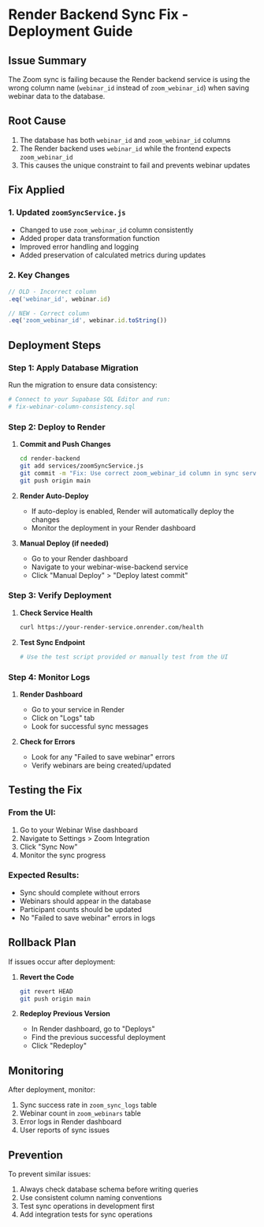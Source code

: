 # Render Backend Sync Fix - Deployment Guide

## Issue Summary
The Zoom sync is failing because the Render backend service is using the wrong column name (`webinar_id` instead of `zoom_webinar_id`) when saving webinar data to the database.

## Root Cause
1. The database has both `webinar_id` and `zoom_webinar_id` columns
2. The Render backend uses `webinar_id` while the frontend expects `zoom_webinar_id`
3. This causes the unique constraint to fail and prevents webinar updates

## Fix Applied

### 1. Updated `zoomSyncService.js`
- Changed to use `zoom_webinar_id` column consistently
- Added proper data transformation function
- Improved error handling and logging
- Added preservation of calculated metrics during updates

### 2. Key Changes
```javascript
// OLD - Incorrect column
.eq('webinar_id', webinar.id)

// NEW - Correct column
.eq('zoom_webinar_id', webinar.id.toString())
```

## Deployment Steps

### Step 1: Apply Database Migration
Run the migration to ensure data consistency:
```bash
# Connect to your Supabase SQL Editor and run:
# fix-webinar-column-consistency.sql
```

### Step 2: Deploy to Render

1. **Commit and Push Changes**
   ```bash
   cd render-backend
   git add services/zoomSyncService.js
   git commit -m "Fix: Use correct zoom_webinar_id column in sync service"
   git push origin main
   ```

2. **Render Auto-Deploy**
   - If auto-deploy is enabled, Render will automatically deploy the changes
   - Monitor the deployment in your Render dashboard

3. **Manual Deploy (if needed)**
   - Go to your Render dashboard
   - Navigate to your webinar-wise-backend service
   - Click "Manual Deploy" > "Deploy latest commit"

### Step 3: Verify Deployment

1. **Check Service Health**
   ```bash
   curl https://your-render-service.onrender.com/health
   ```

2. **Test Sync Endpoint**
   ```bash
   # Use the test script provided or manually test from the UI
   ```

### Step 4: Monitor Logs

1. **Render Dashboard**
   - Go to your service in Render
   - Click on "Logs" tab
   - Look for successful sync messages

2. **Check for Errors**
   - Look for any "Failed to save webinar" errors
   - Verify webinars are being created/updated

## Testing the Fix

### From the UI:
1. Go to your Webinar Wise dashboard
2. Navigate to Settings > Zoom Integration
3. Click "Sync Now"
4. Monitor the sync progress

### Expected Results:
- Sync should complete without errors
- Webinars should appear in the database
- Participant counts should be updated
- No "Failed to save webinar" errors in logs

## Rollback Plan

If issues occur after deployment:

1. **Revert the Code**
   ```bash
   git revert HEAD
   git push origin main
   ```

2. **Redeploy Previous Version**
   - In Render dashboard, go to "Deploys"
   - Find the previous successful deployment
   - Click "Redeploy"

## Monitoring

After deployment, monitor:
1. Sync success rate in `zoom_sync_logs` table
2. Webinar count in `zoom_webinars` table
3. Error logs in Render dashboard
4. User reports of sync issues

## Prevention

To prevent similar issues:
1. Always check database schema before writing queries
2. Use consistent column naming conventions
3. Test sync operations in development first
4. Add integration tests for sync operations
